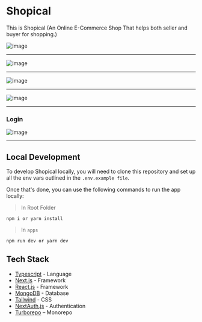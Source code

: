 # Shopical

This is Shopical (An Online E-Commerce Shop That helps both seller and buyer for shopping.)

![image](https://github.com/snehil-githubrepository/Shopical/assets/69778988/ae28bb3f-0a5c-4f78-9d51-a77d0b1c958f)

---

![image](https://github.com/snehil-githubrepository/Shopical/assets/69778988/a87839ca-b2d8-4601-a3e6-4b131483b4d3)

---

![image](https://github.com/snehil-githubrepository/Shopical/assets/69778988/de814bb7-67ff-4adf-827d-e6889011a58d)

---

![image](https://github.com/snehil-githubrepository/Shopical/assets/69778988/5add3da3-56fd-457b-9cb4-4652d6f528e9)

---

### Login 

![image](https://github.com/snehil-githubrepository/Shopical/assets/69778988/c41dde05-bd27-4574-91ce-3658d991b8fe)

---

## Local Development 

To develop Shopical locally, you will need to clone this repository and set up all the env vars outlined in the `.env.example file`.

Once that's done, you can use the following commands to run the app locally:

> In Root Folder
```
npm i or yarn install
```
> In `apps`
```
npm run dev or yarn dev
```

## Tech Stack

- [Typescript](https://www.typescriptlang.org/) - Language
- [Next.js](https://nextjs.org/) - Framework
- [React.js](https://react.dev/) - Framework
- [MongoDB](https://www.mongodb.com/docs/) - Database
- [Tailwind](https://tailwindcss.com/) - CSS
- [NextAuth.js](https://next-auth.js.org/) - Authentication
- [Turborepo](https://turbo.build/repo) – Monorepo
